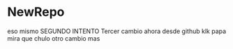 # NewRepo
eso mismo
SEGUNDO INTENTO
Tercer cambio ahora desde github
klk papa mira que chulo
otro cambio mas 



